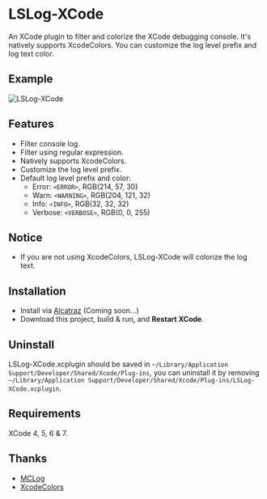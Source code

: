 # LSLog-XCode
An XCode plugin to filter and colorize the XCode debugging console. It's natively supports XcodeColors. You can customize the log level prefix and log text color.

## Example

![LSLog-XCode](https://github.com/tinymind/LSLog-XCode/raw/master/LSLog-XCode.gif)  

## Features

* Filter console log.
* Filter using regular expression.
* Natively supports XcodeColors.
* Customize the log level prefix. 
* Default log level prefix and color:
  * Error: `<ERROR>`, RGB(214, 57, 30)
  * Warn: `<WARNING>`, RGB(204, 121, 32)
  * Info: `<INFO>`, RGB(32, 32, 32)
  * Verbose: `<VERBOSE>`, RGB(0, 0, 255)

## Notice

* If you are not using XcodeColors, LSLog-XCode will colorize the log text.  

## Installation

* Install via [Alcatraz](https://github.com/alcatraz/Alcatraz) (Coming soon...) 
* Download this project, build & run, and **Restart XCode**.

## Uninstall

LSLog-XCode.xcplugin should be saved in `~/Library/Application Support/Developer/Shared/Xcode/Plug-ins`, you can uninstall it by removing `~/Library/Application Support/Developer/Shared/Xcode/Plug-ins/LSLog-XCode.xcplugin`.

## Requirements

XCode 4, 5, 6 & 7.

## Thanks

* [MCLog](https://github.com/yuhua-chen/MCLog)
* [XcodeColors](https://github.com/robbiehanson/XcodeColors)
